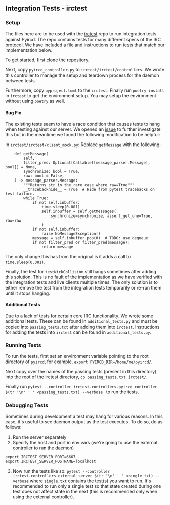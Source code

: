 ## Integration Tests - irctest

### Setup

The files here are to be used with the [irctest](https://github.com/progval/irctest) repo to run integration tests against Pyircd. The repo contains tests for many different specs of the IRC protocol. We have included a file and instructions to run tests that match our implementation below.

To get started, first clone the repository.

Next, copy `pyircd_controller.py` to `irctest/irctest/controllers`. We wrote this controller to manage the setup and teardown process for the daemon between tests.

Furthermore, copy `pyproject.toml` to the `irctest`. Finally run `poetry install` in `irctest` to get the environment setup. You may setup the environment without using `poetry` as well.

#### Bug Fix

The existing tests seem to have a race condition that causes tests to hang when testing against our server. We opened an [issue](https://github.com/progval/irctest/pull/182#issuecomment-1336107652) to further investigate this but in the meantime we found the following modification to be helpful:

In `irctest/irctest/client_mock.py`:
Replace `getMessage` with the following:
```
    def getMessage(
        self,
        filter_pred: Optional[Callable[[message_parser.Message], bool]] = None,
        synchronize: bool = True,
        raw: bool = False,
    ) -> message_parser.Message:
        """Returns str in the rare case where raw=True"""
        __tracebackhide__ = True  # Hide from pytest tracebacks on test failure.
        while True:
            if not self.inbuffer:
                time.sleep(0.001)
                self.inbuffer = self.getMessages(
                    synchronize=synchronize, assert_get_one=True, raw=raw
                )
            if not self.inbuffer:
                raise NoMessageException()
            message = self.inbuffer.pop(0)  # TODO: use dequeue
            if not filter_pred or filter_pred(message):
                return message
```

The only change this has from the original is it adds a call to `time.sleep(0.001)`.

Finally, the test for `testNickCollision` still hangs sometimes after adding this solution. This is no fault of the implementation as we have verified with the integration tests and live clients multiple times. The only solution is to either remove the test from the integration tests temporarily or re-run them until it stops hanging.


#### Additional Tests
Due to a lack of tests for certain core IRC functionality. We wrote some additional tests. These can be found in `additional_tests.py` and must be copied into `passing_tests.txt` after adding them into `irctest`.
Instructions for adding the tests into `irctest` can be found in `additional_tests.py`.

### Running Tests

To run the tests, first set an environment variable pointing to the root directory of `pyircd`, for example, `export PYIRCD_DIR=/home/me/pyircd/`.

Next copy over the names of the passing tests (present in this directory) into the root of the irctest directory, `cp passing_tests.txt irctest/`.

Finally run `pytest --controller irctest.controllers.pyircd_controller $(tr '\n' ' ' <passing_tests.txt) --verbose
` to run the tests.

### Debugging Tests

Sometimes during development a test may hang for various reasons. In this case, it's useful to see daemon output as the test executes. To do so, do as follows:
1. Run the server separately
2. Specify the host and port in env vars (we're going to use the external controller to run the daemon)
```
export IRCTEST_SERVER_PORT=6667
export IRCTEST_SERVER_HOSTNAME=localhost
```
3. Now run the tests like so:
`pytest --controller irctest.controllers.external_server $(tr '\n' ' ' <single.txt) --verbose` where `single.txt` contains the test(s) you want to run. It's recommended to run only a single test so that state created during one test does not affect state in the next (this is recommended only when using the external controller).
